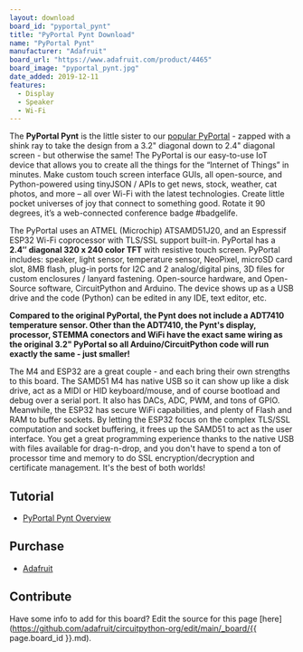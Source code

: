 ```yaml
---
layout: download
board_id: "pyportal_pynt"
title: "PyPortal Pynt Download"
name: "PyPortal Pynt"
manufacturer: "Adafruit"
board_url: "https://www.adafruit.com/product/4465"
board_image: "pyportal_pynt.jpg"
date_added: 2019-12-11
features:
  - Display
  - Speaker
  - Wi-Fi
---
```


The **PyPortal Pynt** is the little sister to our [popular PyPortal](https://www.adafruit.com/product/4116) - zapped with a shink ray to take the design from a 3.2" diagonal down to 2.4" diagonal screen - but otherwise the same! The PyPortal is our easy-to-use IoT device that allows you to create all the things for the “Internet of Things” in minutes. Make custom touch screen interface GUIs, all open-source, and Python-powered using tinyJSON / APIs to get news, stock, weather, cat photos, and more – all over Wi-Fi with the latest technologies. Create little pocket universes of joy that connect to something good. Rotate it 90 degrees, it’s a web-connected conference badge #badgelife.

The PyPortal uses an ATMEL (Microchip) ATSAMD51J20, and an Espressif ESP32 Wi-Fi coprocessor with TLS/SSL support built-in. PyPortal has a **2.4″ diagonal 320 x 240 color TFT** with resistive touch screen. PyPortal includes: speaker, light sensor, temperature sensor, NeoPixel, microSD card slot, 8MB flash, plug-in ports for I2C and 2 analog/digital pins, 3D files for custom enclosures / lanyard fastening. Open-source hardware, and Open-Source software, CircuitPython and Arduino. The device shows up as a USB drive and the code (Python) can be edited in any IDE, text editor, etc.

**Compared to the original PyPortal, the Pynt does not include a ADT7410 temperature sensor. Other than the ADT7410, the Pynt's display, processor, STEMMA conectors and WiFi have the exact same wiring as the original 3.2" PyPortal so all Arduino/CircuitPython code will run exactly the same - just smaller!**

The M4 and ESP32 are a great couple - and each bring their own strengths to this board. The SAMD51 M4 has native USB so it can show up like a disk drive, act as a MIDI or HID keyboard/mouse, and of course bootload and debug over a serial port. It also has DACs, ADC, PWM, and tons of GPIO. Meanwhile, the ESP32 has secure WiFi capabilities, and plenty of Flash and RAM to buffer sockets. By letting the ESP32 focus on the complex TLS/SSL computation and socket buffering, it frees up the SAMD51 to act as the user interface. You get a great programming experience thanks to the native USB with files available for drag-n-drop, and you don't have to spend a ton of processor time and memory to do SSL encryption/decryption and certificate management. It's the best of both worlds!

## Tutorial

- [PyPortal Pynt Overview](https://learn.adafruit.com/adafruit-pyportal)

## Purchase
* [Adafruit](https://www.adafruit.com/product/4465)

## Contribute

Have some info to add for this board? Edit the source for this page [here](https://github.com/adafruit/circuitpython-org/edit/main/_board/{{ page.board_id }}.md).
